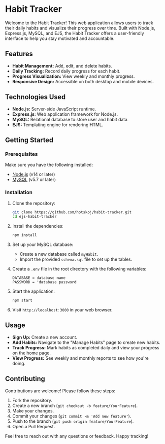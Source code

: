 # Habit Tracker

Welcome to the Habit Tracker! This web application allows users to track their daily habits and visualize their progress over time. Built with Node.js, Express.js, MySQL, and EJS, the Habit Tracker offers a user-friendly interface to help you stay motivated and accountable.

## Features

- **Habit Management:** Add, edit, and delete habits.
- **Daily Tracking:** Record daily progress for each habit.
- **Progress Visualization:** View weekly and monthly progress.
- **Responsive Design:** Accessible on both desktop and mobile devices.

## Technologies Used

- **Node.js:** Server-side JavaScript runtime.
- **Express.js:** Web application framework for Node.js.
- **MySQL:** Relational database to store user and habit data.
- **EJS:** Templating engine for rendering HTML.

## Getting Started

### Prerequisites

Make sure you have the following installed:

- [Node.js](https://nodejs.org/) (v14 or later)
- [MySQL](https://www.mysql.com/) (v5.7 or later)

### Installation

1. Clone the repository:
   ```bash
   git clone https://github.com/hotskoj/habit-tracker.git
   cd ejs-habit-tracker
   ```

2. Install the dependencies:
   ```bash
   npm install
   ```

3. Set up your MySQL database:
   - Create a new database called `myHabit`.
   - Import the provided `schema.sql` file to set up the tables.

4. Create a `.env` file in the root directory with the following variables:
   ```env
   DATABASE = database name
   PASSWORD = 'database password
   ```

5. Start the application:
   ```bash
   npm start
   ```

6. Visit `http://localhost:3000` in your web browser.

## Usage

- **Sign Up:** Create a new account.
- **Add Habits:** Navigate to the "Manage Habits" page to create new habits.
- **Track Progress:** Mark habits as completed daily and view your progress on the home page.
- **View Progress:** See weekly and monthly reports to see how you're doing.

## Contributing

Contributions are welcome! Please follow these steps:

1. Fork the repository.
2. Create a new branch (`git checkout -b feature/YourFeature`).
3. Make your changes.
4. Commit your changes (`git commit -m 'Add new feature'`).
5. Push to the branch (`git push origin feature/YourFeature`).
6. Open a Pull Request.

Feel free to reach out with any questions or feedback. Happy tracking!
